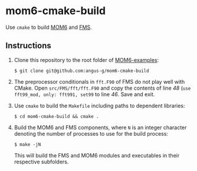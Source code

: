 # mom6-cmake-build

Use `cmake` to build [MOM6](https://github.com/NOAA-GFDL/MOM6) and 
[FMS](https://github.com/NOAA-GFDL/FMS).

## Instructions
1. Clone this repository to the root folder of 
   [MOM6-examples](https://github.com/NOAA-GFDL/MOM6-examples):

   `$ git clone git@github.com:angus-g/mom6-cmake-build`

2. The preprocessor conditionals in `fft.F90` of FMS do not play well with 
   CMake.  Open `src/FMS/fft/fft.F90` and copy the contents of line *48* (`use 
   fft99_mod, only: fft991, set99` to line *46*.  Save and exit.

3. Use `cmake` to build the `Makefile` including paths to dependent libraries:

   `$ cd mom6-cmake-build && cmake .`

4. Build the MOM6 and FMS components, where `N` is an integer character denoting 
   the number of processes to use for the build process:

   `$ make -jN`

   This will build the FMS and MOM6 modules and executables in their respective 
   subfolders.
